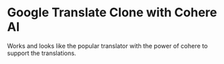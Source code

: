 # Google Translate Clone with Cohere AI

Works and looks like the popular translator with the power of cohere to support the translations.